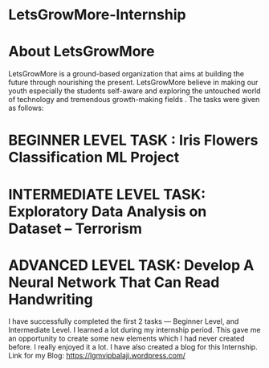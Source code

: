 # LetsGrowMore-Internship
# About LetsGrowMore

LetsGrowMore is a ground-based organization that aims at building the future through nourishing the present. LetsGrowMore believe in making our youth especially the students self-aware and exploring the untouched world of technology and tremendous growth-making fields .
The tasks were given as follows:

# BEGINNER LEVEL TASK : Iris Flowers Classification ML Project
# INTERMEDIATE LEVEL TASK: Exploratory Data Analysis on Dataset – Terrorism
# ADVANCED LEVEL TASK: Develop A Neural Network That Can Read Handwriting
I have  successfully completed the first 2 tasks — Beginner Level, and Intermediate Level. I learned a lot during my internship period. This gave me an opportunity to create some new elements which I had never created before. I really enjoyed it a lot.
I have also created a blog for this Internship.
Link for my Blog: https://lgmvipbalaji.wordpress.com/
